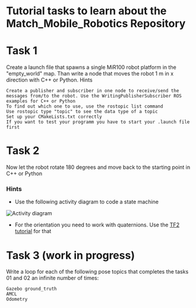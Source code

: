 # Tutorial tasks to learn about the Match_Mobile_Robotics Repository 

# Task 1

Create a launch file that spawns a single MiR100 robot platform in the "empty_world" map. Than write a node that moves the robot 1 m in x direction with C++ or Python.
Hints

    Create a publisher and subscriber in one node to receive/send the messages from/to the robot. Use the WritingPublisherSubscriber ROS examples for C++ or Python
    To find out which one to use, use the rostopic list command
    Use rostopic type "topic" to see the data type of a topic
    Set up your CMakeLists.txt correctly
    If you want to test your programm you have to start your .launch file first

# Task 2

Now let the robot rotate 180 degrees and move back to the starting point in C++ or Python

### Hints
- Use the following activity diagram to code a state machine

![Activity diagram](https://i.ibb.co/cDJ16p1/Diagram-2022-12-02-13-56-49.png "Activity diagram")
- For the orientation you need to work with quaternions. Use the [TF2 tutorial](http://wiki.ros.org/tf2/Tutorials/Quaternions "TF2 tutorial") for that 

# Task 3 (work in progress)

Write a loop for each of the following pose topics that completes the tasks 01 and 02 an infinite number of times:

    Gazebo ground_truth
    AMCL
    Odometry


